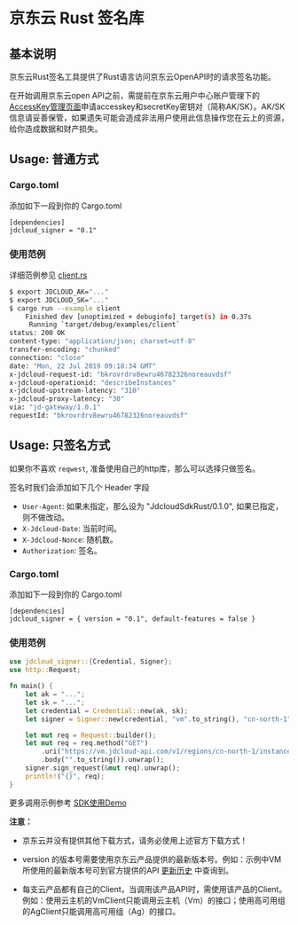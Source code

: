# 京东云 Rust 签名库
## 基本说明
京东云Rust签名工具提供了Rust语言访问京东云OpenAPI时的请求签名功能。

在开始调用京东云open API之前，需提前在京东云用户中心账户管理下的[AccessKey管理页面](https://uc.jdcloud.com/accesskey/index)申请accesskey和secretKey密钥对（简称AK/SK）。AK/SK信息请妥善保管，如果遗失可能会造成非法用户使用此信息操作您在云上的资源，给你造成数据和财产损失。


## Usage: 普通方式

### Cargo.toml

添加如下一段到你的 Cargo.toml

```
[dependencies]
jdcloud_signer = "0.1"
```

### 使用范例

详细范例参见 [client.rs](./examples/client.rs)

```sh
$ export JDCLOUD_AK="..."
$ export JDCLOUD_SK="..."
$ cargo run --example client
    Finished dev [unoptimized + debuginfo] target(s) in 0.37s
     Running `target/debug/examples/client`
status: 200 OK
content-type: "application/json; charset=utf-8"
transfer-encoding: "chunked"
connection: "close"
date: "Mon, 22 Jul 2019 09:18:34 GMT"
x-jdcloud-request-id: "bkrovrdrv8ewru46782326noreauvdsf"
x-jdcloud-operationid: "describeInstances"
x-jdcloud-upstream-latency: "310"
x-jdcloud-proxy-latency: "30"
via: "jd-gateway/1.0.1"
requestId: "bkrovrdrv8ewru46782326noreauvdsf"
```

## Usage: 只签名方式

如果你不喜欢 `reqwest`, 准备使用自己的http库，那么可以选择只做签名。

签名时我们会添加如下几个 Header 字段

* `User-Agent`: 如果未指定，那么设为 "JdcloudSdkRust/0.1.0", 如果已指定，则不做改动。
* `X-Jdcloud-Date`: 当前时间。
* `X-Jdcloud-Nonce`: 随机数。
* `Authorization`: 签名。

### Cargo.toml

添加如下一段到你的 Cargo.toml

```
[dependencies]
jdcloud_signer = { version = "0.1", default-features = false }
```

### 使用范例

```rust
use jdcloud_signer::{Credential, Signer};
use http::Request;

fn main() {
    let ak = "...";
    let sk = "...";
    let credential = Credential::new(ak, sk);
    let signer = Signer::new(credential, "vm".to_string(), "cn-north-1".to_string());

    let mut req = Request::builder();
    let mut req = req.method("GET")
        .uri("https://vm.jdcloud-api.com/v1/regions/cn-north-1/instances")
        .body("".to_string()).unwrap();
    signer.sign_request(&mut req).unwrap();
    println!("{}", req);
}
```

更多调用示例参考  [SDK使用Demo](https://github.com/jdcloud-api/jdcloud-sdk-rust-signer/tree/master/examples)





**注意：**

- 京东云并没有提供其他下载方式，请务必使用上述官方下载方式！

- version 的版本号需要使用京东云产品提供的最新版本号。例如：示例中VM所使用的最新版本号可到官方提供的API  [更新历史](../../API/Virtual-Machines/ChangeLog.md)  中查询到。

- 每支云产品都有自己的Client，当调用该产品API时，需使用该产品的Client。例如：使用云主机的VmClient只能调用云主机（Vm）的接口；使用高可用组的AgClient只能调用高可用组（Ag）的接口。


 
